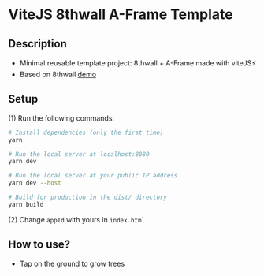 # ViteJS 8thwall A-Frame Template

## Description

- Minimal reusable template project: 8thwall + A-Frame made with viteJS⚡
- Based on 8thwall [demo](https://github.com/8thwall/web/tree/master/examples/aframe/placeground)

## Setup

(1) Run the following commands:

```bash
# Install dependencies (only the first time)
yarn

# Run the local server at localhost:8080
yarn dev

# Run the local server at your public IP address
yarn dev --host

# Build for production in the dist/ directory
yarn build
```

(2) Change `appId` with yours in `index.html`

## How to use?

- Tap on the ground to grow trees

